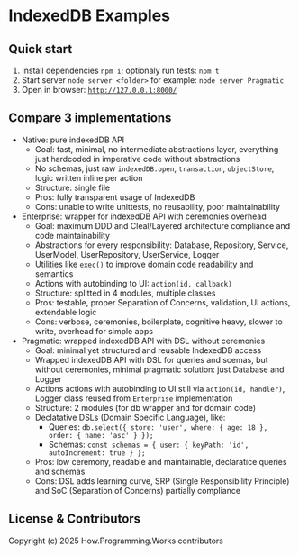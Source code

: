 # IndexedDB Examples

## Quick start

1. Install dependencies `npm i`; optionaly run tests: `npm t`
2. Start server `node server <folder>` for example: `node server Pragmatic`
3. Open in browser: [`http://127.0.0.1:8000/`](http://127.0.0.1:8000/)

## Compare 3 implementations

- Native: pure indexedDB API
  - Goal: fast, minimal, no intermediate abstractions layer, everything just hardcoded in imperative code without abstractions
  - No schemas, just raw `indexedDB.open`, `transaction`, `objectStore`, logic written inline per action
  - Structure: single file
  - Pros: fully transparent usage of IndexedDB
  - Cons: unable to write unittests, no reusability, poor maintainability
- Enterprise: wrapper for indexedDB API with ceremonies overhead
  - Goal: maximum DDD and Cleal/Layered architecture compliance and code maintainability
  - Abstractions for every responsibility: Database, Repository, Service, UserModel, UserRepository, UserService, Logger
  - Utilities like `exec()` to improve domain code readability and semantics
  - Actions with autobinding to UI: `action(id, callback)`
  - Structure: splitted in 4 modules, multiple classes
  - Pros: testable, proper Separation of Concerns, validation, UI actions, extendable logic
  - Cons: verbose, ceremonies, boilerplate, cognitive heavy, slower to write, overhead for simple apps
- Pragmatic: wrapped indexedDB API with DSL without ceremonies
  - Goal: minimal yet structured and reusable IndexedDB access
  - Wrapped indexedDB API with DSL for queries and scemas, but without ceremonies, minimal pragmatic solution: just Database and Logger
  - Actions actions with autobinding to UI still via `action(id, handler)`, Logger class reused from `Enterprise` implementation
  - Structure: 2 modules (for db wrapper and for domain code)
  - Declatative DSLs (Domain Specific Language), like:
    - Queries: `db.select({ store: 'user', where: { age: 18 }, order: { name: 'asc' } });`
    - Schemas: `const schemas = { user: { keyPath: 'id', autoIncrement: true } };`
  - Pros: low ceremony, readable and maintainable, declaratice queries and schemas
  - Cons: DSL adds learning curve, SRP (Single Responsibility Principle) and SoC (Separation of Concerns) partially compliance

## License & Contributors

Copyright (c) 2025 How.Programming.Works contributors

